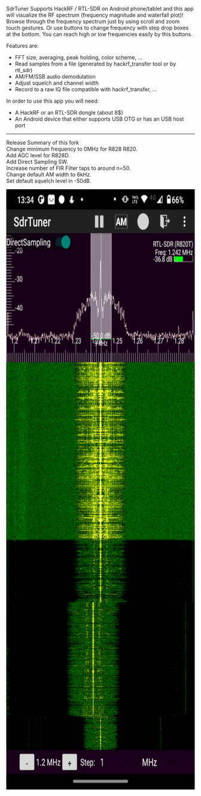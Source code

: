 
SdrTuner Supports HackRF / RTL-SDR on Android phone/tablet and this app will visualize the RF spectrum (frequency magnitude and waterfall plot)!
Browse through the frequency spectrum just by using scroll and zoom touch gestures. 
Or use buttons to change frequency with step drop boxes at the bottom. You can reach high or low frequencies easily by this buttons.

Features are:
- FFT size, averaging, peak holding, color scheme, ...
- Read samples from a file (generated by hackrf_transfer tool or by rtl_sdr)
- AM/FM/SSB audio demodulation
- Adjust squelch and channel width
- Record to a raw IQ file compatible with hackrf_transfer, ...

In order to use this app you will need:
- A HackRF or an RTL-SDR dongle (about 8$)
- An Android device that either supports USB OTG or has an USB host port

-------------------------------
Release Summary of this fork<br>
  Change minimum frequency to 0MHz for R828 R820.<br>
  Add AGC level for R828D.<br>
  Add Direct Sampling SW.<br>
  Increase number of FIR Filter taps to around n=50.<br>
  Change default AM width to 6kHz.<br>
  Set default squelch level in -50dB.<br>

<a href  ="https://github.com/jaradiokids/AndroidSdrRtlTuner/blob/master/Screenshot.png">
<img src ="https://github.com/jaradiokids/AndroidSdrRtlTuner/blob/master/Screenshot.png" 
		width="720" height="1600" ></a>

